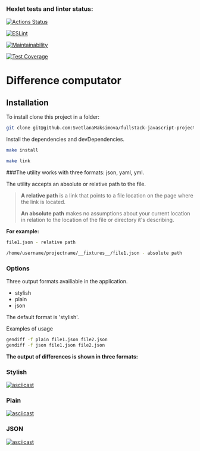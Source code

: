 ### Hexlet tests and linter status:
[![Actions Status](https://github.com/SvetlanaMaksimova/fullstack-javascript-project-46/workflows/hexlet-check/badge.svg)](https://github.com/SvetlanaMaksimova/fullstack-javascript-project-46/actions)

[![ESLint](https://github.com/SvetlanaMaksimova/fullstack-javascript-project-46/actions/workflows/eslint.yml/badge.svg?event=push)](https://github.com/SvetlanaMaksimova/fullstack-javascript-project-46/actions/workflows/eslint.yml)

[![Maintainability](https://api.codeclimate.com/v1/badges/e75b6287f1bb35326a27/maintainability)](https://codeclimate.com/github/SvetlanaMaksimova/fullstack-javascript-project-46/maintainability)

[![Test Coverage](https://api.codeclimate.com/v1/badges/e75b6287f1bb35326a27/test_coverage)](https://codeclimate.com/github/SvetlanaMaksimova/fullstack-javascript-project-46/test_coverage)

# Difference computator

## Installation
To install clone this project in a folder:
```sh
git clone git@github.com:SvetlanaMaksimova/fullstack-javascript-project-46.git
```
Install the dependencies and devDependencies.

```sh
make install

make link
```

###The utility works with three formats: json, yaml, yml.

The utility accepts an absolute or relative path to the file.

> **A relative path** is a link that points to a file location on the page where the link is located.
>
> **An absolute path** makes no assumptions about your current location in relation to the location of the file or directory it's describing.


**For example:**

```sh
file1.json - relative path

/home/username/projectname/__fixtures__/file1.json - absolute path
```

### Options

Three output formats availiable in the application.

- stylish
- plain
- json

The default format is 'stylish'.

Examples of usage

```sh
gendiff -f plain file1.json file2.json 
gendiff -f json file1.json file2.json 
```

**The output of differences is shown in three formats:**
### Stylish
[![asciicast](https://asciinema.org/a/BlSkFiP0yVlYQC8sbPK0FvnBB.svg)](https://asciinema.org/a/BlSkFiP0yVlYQC8sbPK0FvnBB)
### Plain
[![asciicast](https://asciinema.org/a/mYL9bHKYWXxBNzzFvZP7bTuSc.svg)](https://asciinema.org/a/mYL9bHKYWXxBNzzFvZP7bTuSc)
### JSON
[![asciicast](https://asciinema.org/a/HMbQPmwcQcXxgOhBMlECCrchs.svg)](https://asciinema.org/a/HMbQPmwcQcXxgOhBMlECCrchs)


